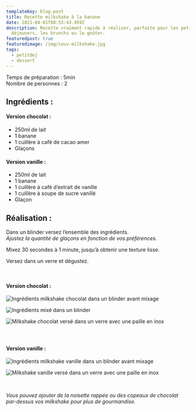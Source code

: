 ```yaml
---
templateKey: blog-post
title: Recette milkshake à la banane
date: 2021-04-01T08:53:43.959Z
description: Recette vraiment rapide à réaliser, parfaite pour les petits
  déjeuners, les brunchs ou le goûter.
featuredpost: true
featuredimage: /img/couv-milkshake.jpg
tags:
  - petitdej
  - dessert
---
```

Temps de préparation : 5min\
Nombre de personnes : 2 

## Ingrédients :

#### Version chocolat :

* 250ml de lait
* 1 banane
* 1 cuillère à café de cacao amer
* Glaçons

#### Version vanille :

* 250ml de lait
* 1 banane
* 1 cuillère à café d’extrait de vanille
* 1 cuillère à soupe de sucre vanillé
* Glaçon

## Réalisation :

Dans un blinder versez l’ensemble des ingrédients.\
*Ajustez la quantité de glaçons en fonction de vos préférences.*

Mixez 30 secondes à 1 minute, jusqu’à obtenir une texture lisse. 

Versez dans un verre et dégustez.

</br>

#### Version chocolat :

![Ingrédients milkshake chocolat dans un blinder avant mixage ](/img/ingredients-milkshake.jpg "Ingrédients milkshake chocolat ")

![Ingrédients mixé dans un blinder](/img/ingredients-mixe-milkshake.jpg "Préparation milkshake ")

![Milkshake chocolat versé dans un verre avec une paille en inox ](/img/verre-milkshake.jpg "Milkshake à la banane et au chocolat ")

#### </br>

#### Version vanille :

![Ingrédients milkshake vanille dans un blinder avant mixage ](/img/milkshake-vanille-.jpg "Ingrédients milkshake vanille")

![Milkshake vanille versé dans un verre avec une paille en inox ](/img/verre-milkshake-vanille-.jpg "Milkshake vanille ")

</br>

*Vous pouvez ajouter de la noisette rappée ou des copeaux de chocolat par-dessus vos milkshake pour plus de gourmandise.*